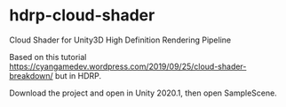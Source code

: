 # hdrp-cloud-shader
Cloud Shader for Unity3D High Definition Rendering Pipeline

Based on this tutorial https://cyangamedev.wordpress.com/2019/09/25/cloud-shader-breakdown/ but in HDRP.

Download the project and open in Unity 2020.1, then open SampleScene.
